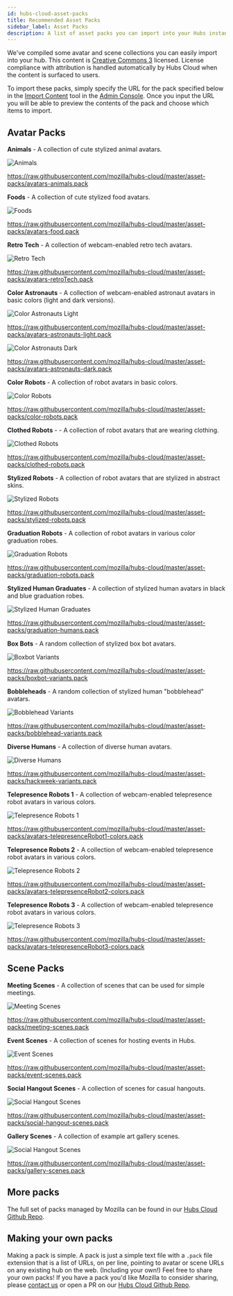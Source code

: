 ```yaml
---
id: hubs-cloud-asset-packs
title: Recommended Asset Packs
sidebar_label: Asset Packs
description: A list of asset packs you can import into your Hubs instance and instructions for how to make your own
---
```


We've compiled some avatar and scene collections you can easily import into your hub. This content is [Creative Commons 3](https://creativecommons.org/licenses/by/3.0/us/) licensed. License compliance with attribution is handled automatically by Hubs Cloud when the content is surfaced to users.

To import these packs, simply specify the URL for the pack specified below in the [Import Content](./admin-importing-content) tool in the [Admin Console](./admin-getting-started). Once you input the URL you will be able to preview the contents of the pack and choose which items to import.

## Avatar Packs

**Animals** - A collection of cute stylized animal avatars.

![Animals](img/avatars_animals_600x200.png)

https://raw.githubusercontent.com/mozilla/hubs-cloud/master/asset-packs/avatars-animals.pack


**Foods** - A collection of cute stylized food avatars.

![Foods](img/avatars_food_600x200.png)

https://raw.githubusercontent.com/mozilla/hubs-cloud/master/asset-packs/avatars-food.pack


**Retro Tech** - A collection of webcam-enabled retro tech avatars.

![Retro Tech](img/avatars_retroTech_600x200.png)

https://raw.githubusercontent.com/mozilla/hubs-cloud/master/asset-packs/avatars-retroTech.pack


**Color Astronauts** - A collection of webcam-enabled astronaut avatars in basic colors (light and dark versions).

![Color Astronauts Light](img/assetPacks_avatars_astronauts-light_600x200.png)

https://raw.githubusercontent.com/mozilla/hubs-cloud/master/asset-packs/avatars-astronauts-light.pack

![Color Astronauts Dark](img/assetPacks_avatars_astronauts-dark_600x200.png)

https://raw.githubusercontent.com/mozilla/hubs-cloud/master/asset-packs/avatars-astronauts-dark.pack


**Color Robots** - A collection of robot avatars in basic colors.

![Color Robots](img/assetPacks_avatars_colorRobots_600x200.png)

https://raw.githubusercontent.com/mozilla/hubs-cloud/master/asset-packs/color-robots.pack


**Clothed Robots** - - A collection of robot avatars that are wearing clothing. 

![Clothed Robots](img/assetPacks_avatars_clothedRobots_600x200.png)

https://raw.githubusercontent.com/mozilla/hubs-cloud/master/asset-packs/clothed-robots.pack


**Stylized Robots** - A collection of robot avatars that are stylized in abstract skins.

![Stylized Robots](img/assetPacks_avatars_stylizedRobots_600x200.png)

https://raw.githubusercontent.com/mozilla/hubs-cloud/master/asset-packs/stylized-robots.pack


**Graduation Robots** - A collection of robot avatars in various color graduation robes.

![Graduation Robots](img/assetPacks_avatars_graduationRobots_600x200.png)

https://raw.githubusercontent.com/mozilla/hubs-cloud/master/asset-packs/graduation-robots.pack


**Stylized Human Graduates** - A collection of stylized human avatars in black and blue graduation robes.

![Stylized Human Graduates](img/assetPacks_avatars_stylizedHumanGraduates_600x200.png)

https://raw.githubusercontent.com/mozilla/hubs-cloud/master/asset-packs/graduation-humans.pack


**Box Bots** - A random collection of stylized box bot avatars.

![Boxbot Variants](img/assetPacks_avatars_boxbots_600x200.png)

https://raw.githubusercontent.com/mozilla/hubs-cloud/master/asset-packs/boxbot-variants.pack


**Bobbleheads** - A random collection of stylized human "bobblehead" avatars.

![Bobblehead Variants](img/assetPacks_avatars_bobbleheads_600x200.png)

https://raw.githubusercontent.com/mozilla/hubs-cloud/master/asset-packs/bobblehead-variants.pack


**Diverse Humans** - A collection of diverse human avatars.

![Diverse Humans](img/assetPacks_avatars_hackweek_600x200.png)

https://raw.githubusercontent.com/mozilla/hubs-cloud/master/asset-packs/hackweek-variants.pack


**Telepresence Robots 1** - A collection of webcam-enabled telepresence robot avatars in various colors.

![Telepresence Robots 1](img/avatars_telepresenceRobot1_colors_600x200.png)

https://raw.githubusercontent.com/mozilla/hubs-cloud/master/asset-packs/avatars-telepresenceRobot1-colors.pack


**Telepresence Robots 2** - A collection of webcam-enabled telepresence robot avatars in various colors.

![Telepresence Robots 2](img/avatars_telepresenceRobot2_colors_600x200.png)

https://raw.githubusercontent.com/mozilla/hubs-cloud/master/asset-packs/avatars-telepresenceRobot2-colors.pack


**Telepresence Robots 3** - A collection of webcam-enabled telepresence robot avatars in various colors.

![Telepresence Robots 3](img/avatars_telepresenceRobot3_colors_600x200.png)

https://raw.githubusercontent.com/mozilla/hubs-cloud/master/asset-packs/avatars-telepresenceRobot3-colors.pack


## Scene Packs

**Meeting Scenes** - A collection of scenes that can be used for simple meetings.

![Meeting Scenes](img/assetPacks_scenes_meetingScenes_600x200.png)

https://raw.githubusercontent.com/mozilla/hubs-cloud/master/asset-packs/meeting-scenes.pack


**Event Scenes** - A collection of scenes for hosting events in Hubs.

![Event Scenes](img/assetPacks_scenes_eventScenes_600x200.png)

https://raw.githubusercontent.com/mozilla/hubs-cloud/master/asset-packs/event-scenes.pack


**Social Hangout Scenes** - A collection of scenes for casual hangouts.

![Social Hangout Scenes](img/assetPacks_scenes_socialHangoutScenes_600x200.png)

https://raw.githubusercontent.com/mozilla/hubs-cloud/master/asset-packs/social-hangout-scenes.pack


**Gallery Scenes** - A collection of example art gallery scenes.

![Social Hangout Scenes](img/assetPacks_scenes_galleryScenes_600x200.png)

https://raw.githubusercontent.com/mozilla/hubs-cloud/master/asset-packs/gallery-scenes.pack


## More packs

The full set of packs managed by Mozilla can be found in our [Hubs Cloud Github Repo](https://github.com/mozilla/hubs-cloud/tree/master/asset-packs).

## Making your own packs

Making a pack is simple. A pack is just a simple text file with a `.pack` file extension that is a list of URLs, on per line, pointing to avatar or scene URLs on any existing hub on the web. (Including your own!) Feel free to share your own packs! If you have a pack you'd like Mozilla to consider sharing, please [contact us](mailto:hubs@mozilla.com) or open a PR on our [Hubs Cloud Github Repo](https://github.com/mozilla/hubs-cloud/tree/master/asset-packs).
